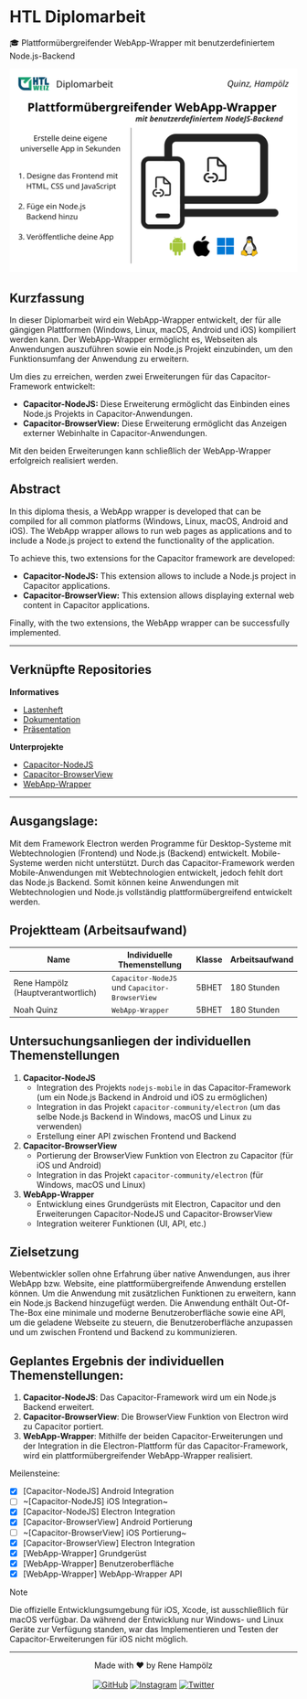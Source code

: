 # HTL Diplomarbeit

🎓 Plattformübergreifender WebApp-Wrapper mit benutzerdefiniertem Node.js-Backend

![Banner](./Branding/rendered/Banner.png)

## Kurzfassung

In dieser Diplomarbeit wird ein WebApp-Wrapper entwickelt, der für alle gängigen Plattformen (Windows, Linux, macOS, Android und iOS) kompiliert werden kann. Der WebApp-Wrapper ermöglicht es, Webseiten als Anwendungen auszuführen sowie ein Node.js Projekt einzubinden, um den Funktionsumfang der Anwendung zu erweitern.

Um dies zu erreichen, werden zwei Erweiterungen für das Capacitor-Framework entwickelt:

- **Capacitor-NodeJS:** Diese Erweiterung ermöglicht das Einbinden eines Node.js Projekts in Capacitor-Anwendungen.
- **Capacitor-BrowserView:** Diese Erweiterung ermöglicht das Anzeigen externer Webinhalte in Capacitor-Anwendungen.

Mit den beiden Erweiterungen kann schließlich der WebApp-Wrapper erfolgreich realisiert werden.

## Abstract

In this diploma thesis, a WebApp wrapper is developed that can be compiled for all common platforms (Windows, Linux, macOS, Android and iOS). The WebApp wrapper allows to run web pages as applications and to include a Node.js project to extend the functionality of the application.

To achieve this, two extensions for the Capacitor framework are developed:

- **Capacitor-NodeJS:** This extension allows to include a Node.js project in Capacitor applications.
- **Capacitor-BrowserView:** This extension allows displaying external web content in Capacitor applications.

Finally, with the two extensions, the WebApp wrapper can be successfully implemented.

---

## Verknüpfte Repositories

**Informatives**
- [Lastenheft](https://github.com/hampoelz/HTL_Diplomarbeit_Lastenheft)
- [Dokumentation](https://github.com/hampoelz/HTL_Diplomarbeit_Dokumentation)
- [Präsentation](https://github.com/hampoelz/HTL_Diplomarbeit_Praesentation)

**Unterprojekte**
- [Capacitor-NodeJS](https://github.com/hampoelz/Capacitor-NodeJS)
- [Capacitor-BrowserView](https://github.com/hampoelz/Capacitor-BrowserView)
- [WebApp-Wrapper](https://github.com/hampoelz/WebApp-Wrapper)

---

## Ausgangslage:

Mit dem Framework Electron werden Programme für Desktop-Systeme mit Webtechnologien (Frontend) und Node.js (Backend) entwickelt. Mobile-Systeme werden nicht unterstützt. Durch das Capacitor-Framework werden Mobile-Anwendungen mit Webtechnologien entwickelt, jedoch fehlt dort das Node.js Backend. Somit können keine Anwendungen mit Webtechnologien und Node.js vollständig plattformübergreifend entwickelt werden.

## Projektteam (Arbeitsaufwand)

| **Name** | **Individuelle Themenstellung** | **Klasse** | **Arbeitsaufwand** |
|------|-----------------------------|--------|----------------|
| Rene Hampölz (Hauptverantwortlich) | `Capacitor-NodeJS` und `Capacitor-BrowserView` | 5BHET | 180 Stunden |
| Noah Quinz | `WebApp-Wrapper` | 5BHET | 180 Stunden |

## Untersuchungsanliegen der individuellen Themenstellungen

1. **Capacitor-NodeJS**
   * Integration des Projekts `nodejs-mobile` in das Capacitor-Framework (um ein Node.js Backend in Android und iOS zu ermöglichen)
   * Integration in das Projekt `capacitor-community/electron` (um das selbe Node.js Backend in Windows, macOS und Linux zu verwenden)
   * Erstellung einer API zwischen Frontend und Backend
2. **Capacitor-BrowserView**
   * ​​Portierung der BrowserView Funktion von Electron zu Capacitor (für iOS und Android)
   * Integration in das Projekt `capacitor-community/electron` (für  Windows, macOS und Linux)
3. **WebApp-Wrapper**
   * ​​Entwicklung eines Grundgerüsts mit Electron, Capacitor und den Erweiterungen Capacitor-NodeJS und Capacitor-BrowserView
   * Integration weiterer Funktionen (UI, API, etc.)

## Zielsetzung

Webentwickler sollen ohne Erfahrung über native Anwendungen, aus ihrer WebApp bzw. Website, eine plattformübergreifende Anwendung erstellen können. Um die Anwendung mit zusätzlichen Funktionen zu erweitern, kann ein Node.js Backend hinzugefügt werden. Die Anwendung enthält Out-Of-The-Box eine minimale und moderne Benutzeroberfläche sowie eine API, um die geladene Webseite zu steuern, die Benutzeroberfläche anzupassen und um zwischen Frontend und Backend zu kommunizieren.

## Geplantes Ergebnis der individuellen Themenstellungen:

1. **Capacitor-NodeJS**: Das Capacitor-Framework wird um ein Node.js Backend erweitert.
2. **Capacitor-BrowserView**: Die BrowserView Funktion von Electron wird zu Capacitor portiert.
3. **WebApp-Wrapper**: Mithilfe der beiden Capacitor-Erweiterungen und der Integration in die Electron-Plattform für das Capacitor-Framework, wird ein plattformübergreifender WebApp-Wrapper realisiert.

Meilensteine:

* [x] [Capacitor-NodeJS] Android Integration
* [ ] ~[Capacitor-NodeJS] iOS Integration~
* [x] [Capacitor-NodeJS] Electron Integration
* [x] [Capacitor-BrowserView] Android Portierung
* [ ] ~[Capacitor-BrowserView] iOS Portierung~
* [x] [Capacitor-BrowserView] Electron Integration
* [x] [WebApp-Wrapper] Grundgerüst
* [x] [WebApp-Wrapper] Benutzeroberfläche
* [x] [WebApp-Wrapper] WebApp-Wrapper API

> [!NOTE]  
> Die offizielle Entwicklungsumgebung für iOS, Xcode, ist ausschließlich für macOS verfügbar.
> Da während der Entwicklung nur Windows- und Linux Geräte zur Verfügung standen,
> war das Implementieren und Testen der Capacitor-Erweiterungen für iOS nicht möglich.

---

<p align="center">
  Made with ❤️ by Rene Hampölz
  <br><br>
  <a href="https://github.com/hampoelz"><img src="https://img.shields.io/badge/GitHub-100000?style=for-the-badge&logo=github&logoColor=white" alt="GitHub"></a>
  <a href="https://www.instagram.com/rene_hampi/"><img src="https://img.shields.io/badge/Instagram-E4405F?style=for-the-badge&logo=instagram&logoColor=white" alt="Instagram"></a>
  <a href="https://twitter.com/rene_hampi/"><img src="https://img.shields.io/badge/Twitter-1DA1F2?style=for-the-badge&logo=twitter&logoColor=white" alt="Twitter"></a>
</p>